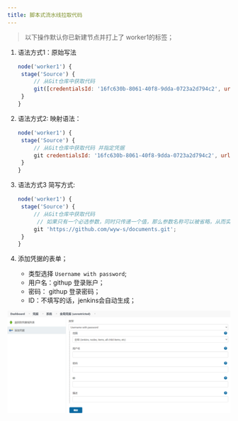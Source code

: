 ```yaml
---
title: 脚本式流水线拉取代码
---
```


> 以下操作默认你已新建节点并打上了 worker1的标签；

1. 语法方式1：原始写法

   ```javascript
   node('worker1') {
   	stage('Source') {
   		// 从Git仓库中获取代码
   		git([credentialsId: '16fc630b-8061-40f8-9dda-0723a2d794c2', url: 'https://github.com/wyw-s/documents.git']);
   	}
   }
   ```

2. 语法方式2: 映射语法：

   ```javascript
   node('worker1') {
   	stage('Source') {
   		// 从Git仓库中获取代码 并指定凭据
   		git credentialsId: '16fc630b-8061-40f8-9dda-0723a2d794c2', url: 'https://github.com/wyw-s/documents.git';
   	}
   }
   ```

3. 语法方式3 简写方式:

   ```javascript
   node('worker1') {
   	stage('Source') {
   		// 从Git仓库中获取代码
         // 如果只有一个必选参数，同时只传递一个值，那么参数名称可以被省略，从而实现简写；
   		git 'https://github.com/wyw-s/documents.git';
   	}
   }
   ```

1. 添加凭据的表单；
   - 类型选择 `Username with password`;
   - 用户名：githup 登录账户；
   - 密码： githup 登录密码；
   - ID：不填写的话，jenkins会自动生成；

![image-20210529200332893](assets/image-20210529200332893.png)